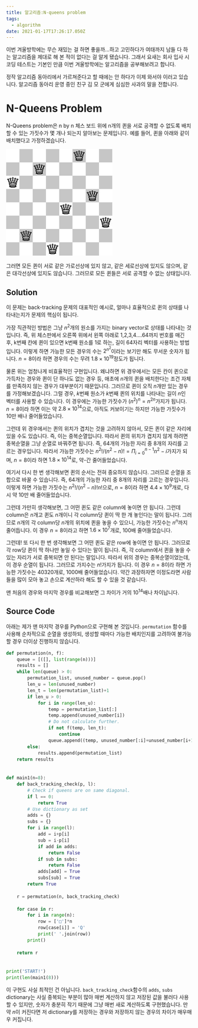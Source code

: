 ```yaml
---
title: 알고리즘:N-queens problem
tags:
  - algorithm
date: 2021-01-17T17:26:17.050Z
---
```


이번 겨울방학에는 무슨 재밌는 걸 하면 좋을까...하고 고민하다가 여태까지 남들 다 하는 알고리즘을 제대로 해 본 적이 없다는 걸 알게 됐습니다. 그래서 요새는 회사 입사 시 코딩 테스트는 기본인 만큼 이번 겨울방학에는 알고리즘을 공부해보려고 합니다.

정작 알고리즘 동아리에서 가르쳐준다고 할 때에는 안 하다가 이제 와서야 이러고 있습니다. 알고리즘 동아리 운영 중인 친구 김 모 군에게 심심한 사과의 말을 전합니다.

# N-Queens Problem

N-Queens problem은 n by n 체스 보드 위에 n개의 퀸을 서로 공격할 수 없도록 배치할 수 있는 가짓수가 몇 개나 되는지 알아보는 문제입니다. 예를 들어, 퀸을 아래와 같이 배치했다고 가정하겠습니다.

![백준 9663번 N-Queen :: 마이구미 :: 마이구미의 HelloWorld](imgs/99CF74335995692437)

그러면 모든 퀸이 서로 같은 가로선상에 있지 않고, 같은 세로선상에 있지도 않으며, 같은 대각선상에 있지도 않습니다. 그러므로 모든 퀸들은 서로 공격할 수 없는 상태입니다.

## Solution

 이 문제는 back-tracking 문제의 대표적인 예시로, 얼마나 효율적으로 퀸의 상태를 나타내는지가 문제의 핵심이 됩니다.

 가장 직관적인 방법은 그냥 $n^2$개의 원소를 가지는 binary vector로 상태를 나타내는 것입니다. 즉, 위 체스판에서 오른쪽 위에서 왼쪽 아래로 1,2,3,4....64까지 번호를 매긴 후, k번째 칸에 퀸이 있으면 k번째 원소를 1로 하는, 길이 64자리 벡터를 사용하는 방법입니다. 이렇게 하면 가능한 모든 경우의 수는 $2^{n^2}$이라는 보기만 해도 무서운 숫자가 됩니다. $n=8$이라 하면 경우의 수는 무려 $1.8\times10^{19}$정도가 됩니다.

 물론 위는 엄청나게 비효율적인 구현입니다. 왜냐하면 위 경우에서는 모든 칸이 퀸으로 가득차는 경우와 퀸이 단 하나도 없는 경우 등, 애초에 $n$개의 퀸을 배치한다는 조건 자체를 만족하지 않는 경우가 대부분이기 때문입니다. 그러므로 퀸이 오직 $n$개만 있는 경우를 가정해보겠습니다. 그럴 경우, $k$번째 원소가 $k$번째 퀸의 위치를 나타내는 길이 $n$인 벡터를 사용할 수 있습니다. 이 경우에는 가능한 가짓수가 $(n^2)^n=n^{2n}$가지가 됩니다. $n=8$이라 하면 이는 약 $2.8\times10^{14}$으로, 아직도 커보이기는 하지만 가능한 가짓수가 10만 배나 줄어들었습니다.

 그런데 위 경우에서는 퀸의 위치가 겹치는 것을 고려하지 않아서, 모든 퀸이 같은 자리에 있을 수도 있습니다. 즉, 이는 중복순열입니다. 따라서 퀸의 위치가 겹치지 않게 하려면 중복순열을 그냥 순열로 바꿔주면 됩니다. 즉, 64개의 가능한 자리 중 8개의 자리를 고르는 경우입니다. 따라서 가능한 가짓수는 $n^2!/(n^2-n)!=\Pi_{i=0}^{n-1}n^2-i$가지가 되며, $n=8$이라 하면 $1.8\times10^{14}$로, 약-간 줄어들었습니다.

 여기서 다시 한 번 생각해보면 퀸의 순서는 전혀 중요하지 않습니다. 그러므로 순열을 조합으로 바꿀 수 있습니다. 즉, 64개의 가능한 자리 중 8개의 자리를 고르는 경우입니다. 이렇게 하면 가능한 가짓수는 $n^2!/(n^2-n)!n!$으로, $n=8$이라 하면 $4.4\times10^9$개로, 다시 약 10만 배 줄어들었습니다.

 그런데 가만히 생각해보면, 그 어떤 퀸도 같은 column에 놓이면 안 됩니다. 그런데 column은 $n$개고 퀸도 $n$개이니 각 column당 퀸이 딱 한 개 놓인다는 말이 됩니다. 그러므로 $n$개의 각 column당 $n$개의 위치에 퀸을 놓을 수 있으니, 가능한 가짓수는 $n^n$까지 줄어듭니다. 이 경우 $n=8$이라고 하면 $1.6\times10^7$개로, 100배 줄어들었습니다.

 그런데! 또 다시 한 번 생각해보면 그 어떤 퀸도 같은 row에 놓이면 안 됩니다. 그러므로 각 row당 퀸이 딱 하나만 놓일 수 있다는 말이 됩니다. 즉, 각 column에서 퀸을 놓을 수 있는 자리가 서로 중복되면 안 된다는 말입니다. 따라서 위의 경우는 중복순열이었는데, 이 경우 순열이 됩니다. 그러므로 가지수는 $n!$가지가 됩니다. 이 경우 $n=8$이라 하면 가능한 가짓수는 40320개로, 1000배 줄어들었습니다. 약간 과장하자면 이정도라면 사람들을 많이 모아 놓고 손으로 계산하라 해도 할 수 있을 것 같습니다.

 맨 처음의 경우와 마지막 경우를 비교해보면 그 차이가 거의 $10^{14}$배나 차이납니다.

## Source Code

 아래는 제가 맨 마지막 경우를 Python으로 구현해 본 것입니다. `permutation` 함수를 사용해 순차적으로 순열을 생성하되, 생성할 때마다 가능한 배치인지를 고려하여 불가능할 경우 더이상 진행하지 않습니다.

```python
def permutation(n, f):
    queue = [([], list(range(n)))]
    results = []
    while len(queue) > 0:
        permutation_list, unused_number = queue.pop()
        len_u = len(unused_number)
        len_t = len(permutation_list)+1
        if len_u > 0:
            for i in range(len_u):
                temp = permutation_list[:]
                temp.append(unused_number[i])
                # Do not calculate further.
                if not f(temp, len_t):
                    continue
                queue.append((temp, unused_number[:i]+unused_number[i+1:]))
        else:
            results.append(permutation_list)
    return results


def main1(n=8):
    def back_tracking_check(p, l):
        # Check if queens are on same diagonal.
        if l == 0:
            return True
        # Use dictionary as set
        adds = {}
        subs = {}
        for i in range(l):
            add = i+p[i]
            sub = i-p[i]
            if add in adds:
                return False
            if sub in subs:
                return False
            adds[add] = True
            subs[sub] = True
        return True

    r = permutation(n, back_tracking_check)

    for case in r:
        for i in range(n):
            row = ['□']*n
            row[case[i]] = 'Q'
            print(' '.join(row))
        print()

    return r


print('START!')
print(len(main1(8)))

```

이 구현도 사실 최적인 건 아닙니다. `back_tracking_check`함수의 `adds`, `subs` dictionary는 사실 중복되는 부분이 많아 매번 계산하지 않고 저장된 값을 불러다 사용할 수 있지만, 숫자가 충분히 작기 때문에 그냥 매번 새로 계산하도록 구현했습니다. 만약 $n$이 커진다면 저 dictionary를 저장하는 경우와 저장하지 않는 경우의 차이가 매우매우 커집니다.
